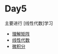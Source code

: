# Day5

主要进行 [线性代数]学习
- [理解矩阵](http://blog.csdn.net/myan/article/details/647511)
- [线性代数](http://www.bilibili.com/mobile/video/av6731067.html?from=message&isappinstalled=1#page=8)
- [微积分](http://www.3blue1brown.com/)



